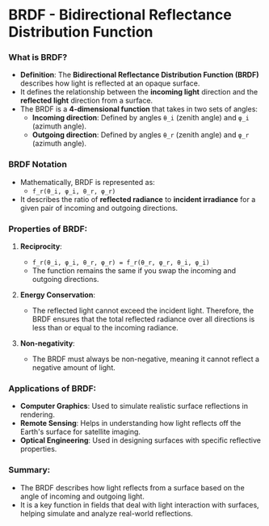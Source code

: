 # BRDF - Bidirectional Reflectance Distribution Function

### What is BRDF?
- **Definition**: The **Bidirectional Reflectance Distribution Function (BRDF)** describes how light is reflected at an opaque surface.
- It defines the relationship between the **incoming light** direction and the **reflected light** direction from a surface.
- The BRDF is a **4-dimensional function** that takes in two sets of angles:
  - **Incoming direction**: Defined by angles `θ_i` (zenith angle) and `φ_i` (azimuth angle).
  - **Outgoing direction**: Defined by angles `θ_r` (zenith angle) and `φ_r` (azimuth angle).
  
### BRDF Notation
- Mathematically, BRDF is represented as:
  - `f_r(θ_i, φ_i, θ_r, φ_r)`
- It describes the ratio of **reflected radiance** to **incident irradiance** for a given pair of incoming and outgoing directions.

### Properties of BRDF:
1. **Reciprocity**: 
   - `f_r(θ_i, φ_i, θ_r, φ_r) = f_r(θ_r, φ_r, θ_i, φ_i)`
   - The function remains the same if you swap the incoming and outgoing directions.
   
2. **Energy Conservation**:
   - The reflected light cannot exceed the incident light. Therefore, the BRDF ensures that the total reflected radiance over all directions is less than or equal to the incoming radiance.

3. **Non-negativity**:
   - The BRDF must always be non-negative, meaning it cannot reflect a negative amount of light.

### Applications of BRDF:
- **Computer Graphics**: Used to simulate realistic surface reflections in rendering.
- **Remote Sensing**: Helps in understanding how light reflects off the Earth's surface for satellite imaging.
- **Optical Engineering**: Used in designing surfaces with specific reflective properties.

### Summary:
- The BRDF describes how light reflects from a surface based on the angle of incoming and outgoing light.
- It is a key function in fields that deal with light interaction with surfaces, helping simulate and analyze real-world reflections.
